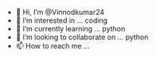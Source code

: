 - 👋 Hi, I’m @Vinnodkumar24
- 👀 I’m interested in ... coding
- 🌱 I’m currently learning ... python
- 💞️ I’m looking to collaborate on ... python
- 📫 How to reach me ... 

<!---
Vinnodkumar24/Vinnodkumar24 is a ✨ special ✨ repository because its `README.md` (this file) appears on your GitHub profile.
You can click the Preview link to take a look at your changes.
--->
